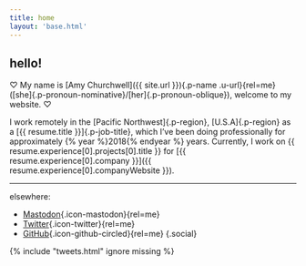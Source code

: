 ```yaml
---
title: home
layout: 'base.html'
---
```


## hello!

♡ My name is [Amy Churchwell]({{ site.url }}){.p-name .u-url}{rel=me} ([she]{.p-pronoun-nominative}/[her]{.p-pronoun-oblique}), welcome to my website. ♡

I work remotely in the [Pacific Northwest]{.p-region}, [U.S.A]{.p-region} as a [{{ resume.title }}]{.p-job-title}, which I’ve been doing professionally for approximately {% year %}2018{% endyear %} years. Currently, I work on {{ resume.experience[0].projects[0].title }} for [{{ resume.experience[0].company }}]({{ resume.experience[0].companyWebsite }}).

---

elsewhere:

-   [Mastodon](https://tech.lgbt/@amy){.icon-mastodon}{rel=me}
-   [Twitter](https://twitter.com/amychurchwell){.icon-twitter}{rel=me}
-   [GitHub](https://github.com/amychurchwell){.icon-github-circled}{rel=me}
    {.social}

{% include "tweets.html" ignore missing %}
